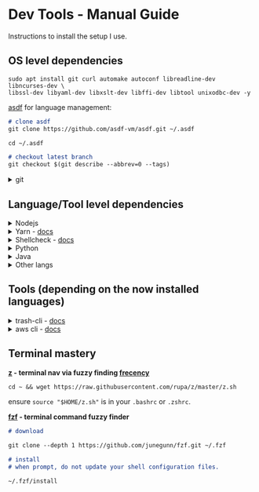 # Dev Tools - Manual Guide

Instructions to install the setup I use.

## OS level dependencies

```shell
sudo apt install git curl automake autoconf libreadline-dev libncurses-dev \
libssl-dev libyaml-dev libxslt-dev libffi-dev libtool unixodbc-dev -y
```

[asdf](https://github.com/asdf-vm/asdf) for language management:

```markdown
# clone asdf
git clone https://github.com/asdf-vm/asdf.git ~/.asdf

cd ~/.asdf

# checkout latest branch
git checkout $(git describe --abbrev=0 --tags)
```

<details>
<summary>git</summary>

```markdown
# git config --global user.name john

git config --global user.name <username>

# git config --global user.email john@gmail.com

git config --global user.email <email>

# git config --global core.editor code

git config --global core.editor <editor>
```

</details>

## Language/Tool level dependencies

<details>
<summary>Nodejs</summary>

```markdown
# plugin

asdf plugin-add nodejs https://github.com/asdf-vm/asdf-nodejs.git

# nodejs release keyring

bash ~/.asdf/plugins/nodejs/bin/import-release-team-keyring

# nodejs LTS

asdf install nodejs 8.11.3

# set as global default

asdf global nodejs 8.11.3
```

</details>

<details>
<summary>Yarn - <a href="https://yarnpkg.com/en/docs/install">docs</a></summary>

```markdown
# add sources

curl -sS https://dl.yarnpkg.com/debian/pubkey.gpg | sudo apt-key add -
echo "deb https://dl.yarnpkg.com/debian/ stable main" | sudo tee /etc/apt/sources.list.d/yarn.list

# remove cmdtest (Ubuntu 18.04)

sudo apt remove cmdtest

# update sources

sudo apt-get update

# install yarn

sudo apt-get install yarn -y
yarn --version
```

<details>
<summary>If you are not using the provided <code>.bashrc</code> or <code>.zshrc</code>:</summary>

add the following to your `.*rc`

```shell
PATH="$PATH:/opt/yarn-[version]/bin"
PATH="$PATH:$(yarn global bin)"
export PATH
```

</details>

---

</details>

<details>
<summary>Shellcheck - <a href="https://github.com/koalaman/shellcheck#installing">docs</a></summary>

```shell
sudo apt install shellcheck -y
```

</details>

<details>
<summary>Python</summary>

```markdown
# deps

sudo apt-get install -y make build-essential libssl-dev zlib1g-dev libbz2-dev \
libreadline-dev libsqlite3-dev wget curl llvm libncurses5-dev libncursesw5-dev \
xz-utils tk-dev -y

# plugin

asdf plugin-add python https://github.com/tuvistavie/asdf-python.git

# install python

asdf install python 3.6.0

# set as global default

asdf global python 3.6.0
```

Ensure `export PATH=~/.local/bin:$PATH` is in your `.bashrc` or `.zshrc`. 

Reload your session: `source ~/.bashrc` or `.zshrc`

**pip with asdf**

```markdown
# required
asdf reshim python

# note the version and the path is within .asdf/installs/
pip --version

pip install --upgrade pip

# ensure the path is still under .asdf/installs/
pip --version
```

</details>

<details>
<summary>Java</summary>

```markdown
# plugin

asdf plugin-add java https://github.com/skotchpine/asdf-java

# latest java version

asdf install java 10.0.1

# set as global default

asdf global java 10.0.1
```

Note: Maven & Gradle installed separately.

</details>

<details>
<summary>Other langs</summary>

By now you surely get the idea for [setting up another lang or tool](https://github.com/asdf-vm/asdf-plugins) with [asdf](https://github.com/asdf-vm/asdf).

</details>

## Tools (depending on the now installed languages)

<details>
<summary>trash-cli - <a href="https://github.com/sindresorhus/trash-cli">docs</a></summary>

```shell
yarn global add trash-cli
```

<details>
<summary>If you are not using the provided <code>/common/.aliases</code> file:</summary>

ensure `alias rm=trash` is in your `.bashrc` or `.zshrc`.

</details>

---

</details>


<details>
<summary>aws cli - <a href="http://docs.aws.amazon.com/cli/latest/userguide/awscli-install-linux.html#awscli-install-linux-pip">docs</a></summary>

```markdown
# install
pip install awscli --upgrade --user
aws --version

# setup
aws configure

# upgrade
pip install awscli --upgrade --user
```

</details>

## Terminal mastery

**[z](https://github.com/rupa/z) - terminal nav via fuzzy finding [frecency](https://en.wikipedia.org/wiki/Frecency)**

```markdown
cd ~ && wget https://raw.githubusercontent.com/rupa/z/master/z.sh
```

ensure `source "$HOME/z.sh"` is in your `.bashrc` or `.zshrc`.

**[fzf](https://github.com/junegunn/fzf#using-git) - terminal command fuzzy finder**

```markdown
# download

git clone --depth 1 https://github.com/junegunn/fzf.git ~/.fzf

# install
# when prompt, do not update your shell configuration files.

~/.fzf/install
```
